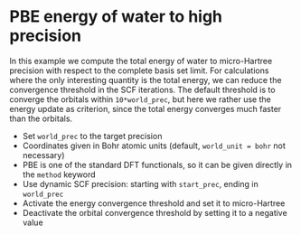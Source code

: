 # PBE energy of water to high precision

In this example we compute the total energy of water to micro-Hartree
precision with respect to the complete basis set limit. For calculations
where the only interesting quantity is the total energy, we can reduce
the convergence threshold in the SCF iterations. The default threshold is
to converge the orbitals within `10*world_prec`, but here we rather use
the energy update as criterion, since the total energy converges much
faster than the orbitals.

- Set `world_prec` to the target precision
- Coordinates given in Bohr atomic units (default, `world_unit = bohr` not necessary)
- PBE is one of the standard DFT functionals, so it can be given directly in the `method` keyword
- Use dynamic SCF precision: starting with `start_prec`, ending in `world_prec`
- Activate the energy convergence threshold and set it to micro-Hartree
- Deactivate the orbital convergence threshold by setting it to a negative value
